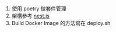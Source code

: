 1. 使用 poetry 做套件管理
2. 架構參考 [nest.js](https://docs.nestjs.com/modules)
3. Build Docker Image 的方法寫在 deploy.sh